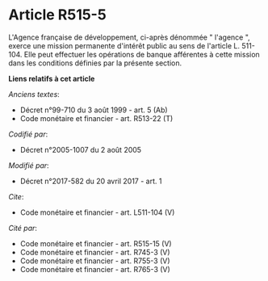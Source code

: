# Article R515-5

L'Agence française de développement, ci-après dénommée " l'agence ", exerce une mission permanente d'intérêt public au sens
de l'article L. 511-104. Elle peut effectuer les opérations de banque afférentes à cette mission dans les conditions définies
par la présente section.

**Liens relatifs à cet article**

_Anciens textes_:

  - Décret n°99-710 du 3 août 1999 - art. 5 (Ab)
  - Code monétaire et financier - art. R513-22 (T)

_Codifié par_:

  - Décret n°2005-1007 du 2 août 2005

_Modifié par_:

  - Décret n°2017-582 du 20 avril 2017 - art. 1

_Cite_:

  - Code monétaire et financier - art. L511-104 (V)

_Cité par_:

  - Code monétaire et financier - art. R515-15 (V)
  - Code monétaire et financier - art. R745-3 (V)
  - Code monétaire et financier - art. R755-3 (V)
  - Code monétaire et financier - art. R765-3 (V)

